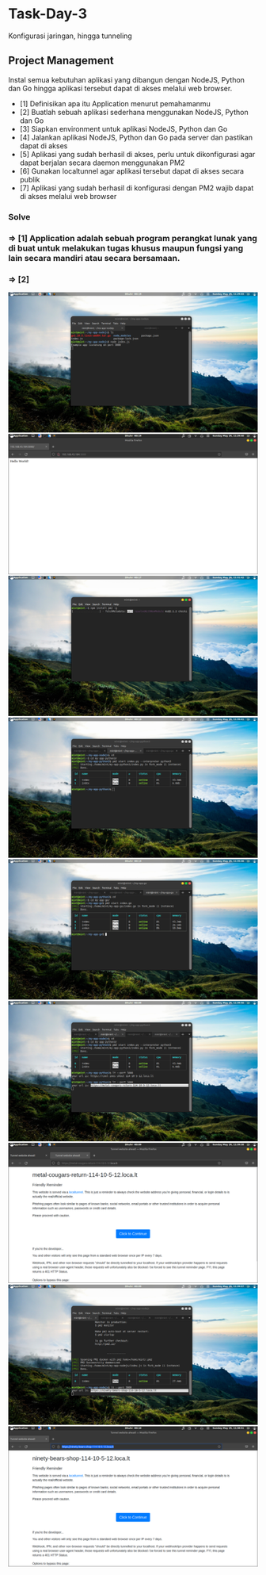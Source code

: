 # Task-Day-3
Konfigurasi jaringan, hingga tunneling

## Project Management

Instal semua kebutuhan aplikasi yang dibangun dengan NodeJS, Python dan Go hingga aplikasi tersebut dapat di akses melalui web browser.

- [1] Definisikan apa itu Application menurut pemahamanmu
- [2] Buatlah sebuah aplikasi sederhana menggunakan NodeJS, Python dan Go
- [3] Siapkan environment untuk aplikasi NodeJS, Python dan Go
- [4] Jalankan aplikasi NodeJS, Python dan Go pada server dan pastikan dapat di akses
- [5] Aplikasi yang sudah berhasil di akses, perlu untuk dikonfigurasi agar dapat berjalan secara daemon menggunakan PM2
- [6] Gunakan localtunnel agar aplikasi tersebut dapat di akses secara publik
- [7] Aplikasi yang sudah berhasil di konfigurasi dengan PM2 wajib dapat di akses melalui web browser

### Solve ###

### => [1] Application adalah sebuah program perangkat lunak yang di buat untuk melakukan tugas khusus maupun fungsi yang lain secara mandiri atau secara bersamaan.

### => [2]  


![Img 1](./assets/1.1.png)
![Img 1](./assets/1.2.png)
![Img 1](./assets/2.0.png)
![Img 1](./assets/2.2.png)
![Img 1](./assets/2.3.png)
![Img 1](./assets/2.4.png)
![Img 1](./assets/2.5.png)
![Img 1](./assets/2.6.png)
![Img 1](./assets/2.7.png)